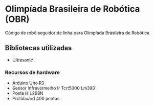 # Olimpíada Brasileira de Robótica (OBR)

Código de robô seguidor de linha para Olimpíada Brasileira de Robótica

## Bibliotecas utilizadas

- [Ultrasonic](https://github.com/ErickSimoes/Ultrasonic)

### Recursos de hardware

- Arduino Uno R3
- Sensor Infravermelho Ir Tcrt5000 Lm393
- Ponte H L298N
- Protoboard 400 pontos
